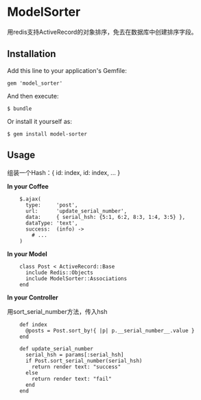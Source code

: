 # ModelSorter

用redis支持ActiveRecord的对象排序，免去在数据库中创建排序字段。

## Installation

Add this line to your application's Gemfile:

    gem 'model_sorter'

And then execute:

    $ bundle

Or install it yourself as:

    $ gem install model-sorter

## Usage

组装一个Hash：{ id: index, id: index, ... }

__In your Coffee__

```
    $.ajax(
      type:     'post',
      url:      'update_serial_number',
      data:     { serial_hsh: {5:1, 6:2, 8:3, 1:4, 3:5} },
      dataType: 'text',
      success:  (info) ->
        # ...
    )
```

__In your Model__

```
    class Post < ActiveRecord::Base
      include Redis::Objects
      include ModelSorter::Associations
    end
```

__In your Controller__

用sort_serial_number方法，传入hsh

```
    def index
      @posts = Post.sort_by!{ |p| p.__serial_number__.value }
    end
    
    def update_serial_number
      serial_hsh = params[:serial_hsh]
      if Post.sort_serial_number(serial_hsh)
        return render text: "success"
      else
        return render text: "fail"
      end
    end
```

